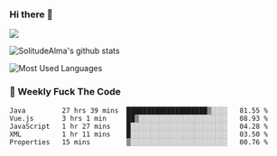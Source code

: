 ### Hi there 👋

<p>
  <a href="https://count.getloli.com/"><img src="https://count.getloli.com/get/@:solitudealma"></a>
</p>

![SolitudeAlma's github stats](https://github-readme-stats.vercel.app/api?username=solitudealma&show_icons=true&theme=radical)

![Most Used Languages](https://github-readme-stats.vercel.app/api/top-langs/?username=solitudealma&layout=compact&hide_border=true&theme=dark)
<!-- ![visitors](https://visitor-badge.glitch.me/badge?page_id=solitudealma.solitudealma.id) -->


### :dart: Weekly Fuck The Code

<!--START_SECTION:waka-->
```text
Java         27 hrs 39 mins  ████████████████████▒░░░░   81.55 % 
Vue.js       3 hrs 1 min     ██▒░░░░░░░░░░░░░░░░░░░░░░   08.93 % 
JavaScript   1 hr 27 mins    █░░░░░░░░░░░░░░░░░░░░░░░░   04.28 % 
XML          1 hr 11 mins    █░░░░░░░░░░░░░░░░░░░░░░░░   03.50 % 
Properties   15 mins         ▒░░░░░░░░░░░░░░░░░░░░░░░░   00.76 % 
```
<!--END_SECTION:waka-->
